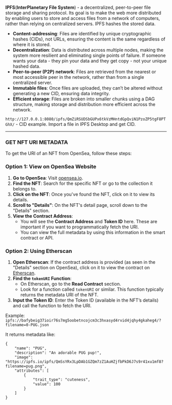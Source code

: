 **IPFS**(**InterPlanetary File System**) - a decentralized, peer-to-peer file storage and sharing protocol. Its goal is to make the web more distributed by enabling users to store and access files from a network of computers, rather than relying on centralized servers. IPFS hashes the stored data.

- **Content-addressing**: Files are identified by unique cryptographic hashes (CIDs), not URLs, ensuring the content is the same regardless of where it is stored.
- **Decentralization**: Data is distributed across multiple nodes, making the system more resilient and eliminating single points of failure. If someone wants your data - they pin your data and they get copy - not your unique hashed data.
- **Peer-to-peer (P2P) network**: Files are retrieved from the nearest or most accessible peer in the network, rather than from a single centralized server.
- **Immutable files**: Once files are uploaded, they can’t be altered without generating a new CID, ensuring data integrity.
- **Efficient storage**: Files are broken into smaller chunks using a DAG structure, making storage and distribution more efficient across the network.

`http://127.0.0.1:8080/ipfs/QmZiRSUDSbGUPx6tkVzMHntdGpQviN1PzoZP5tgF8PTGhX/` - CID example. Import a file in IPFS Desktop and get CID.
****
### GET NFT URI METADATA

To get the URI of an NFT from OpenSea, follow these steps:

### Option 1: View on OpenSea Website

1. **Go to OpenSea**: Visit [opensea.io](https://opensea.io).
2. **Find the NFT**: Search for the specific NFT or go to the collection it belongs to.
3. **Click on the NFT**: Once you've found the NFT, click on it to view its details.
4. **Scroll to "Details"**: On the NFT's detail page, scroll down to the "Details" section.
5. **View the Contract Address**:
    - You will see the **Contract Address** and **Token ID** here. These are important if you want to programmatically fetch the URI.
    - You can view the full metadata by using this information in the smart contract or API.

### Option 2: Using Etherscan

1. **Open Etherscan**: If the contract address is provided (as seen in the "Details" section on OpenSea), click on it to view the contract on [Etherscan](https://etherscan.io).
2. **Find the `tokenURI` Function**:
    - On Etherscan, go to the **Read Contract** section.
    - Look for a function called `tokenURI` or similar. This function typically returns the metadata URI of the NFT.
3. **Input the Token ID**: Enter the Token ID (available in the NFT’s details) and call the function to fetch the URI.

Example: `ipfs://bafybeig37ioir76s7mg5oobetncojcm3c3hxasyd4rvid4jqhy4gkaheg4/?filename=0-PUG.json`

It returns metadata like: 

```
{
    "name": "PUG",
    "description": "An adorable PUG pup!",
    "image": "https://ipfs.io/ipfs/QmSsYRx3LpDAb1GZQm7zZ1AuHZjfbPkD6J7s9r41xu1mf8?filename=pug.png",
    "attributes": [
        {
            "trait_type": "cuteness",
            "value": 100
        }
    ]
}
```